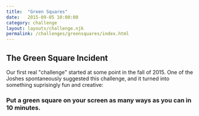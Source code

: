 ```yaml
---
title:  "Green Squares"
date:   2015-09-05 10:00:00
category: challenge
layout: layouts/challenge.njk
permalink: /challenges/greensquares/index.html
---
```


<span id="greensquare"></span><h2>The Green Square Incident</h2>
<p>Our first real "challenge" started at some point in the fall of 2015. One of the Joshes spontaneously suggested this challenge, and it turned into something suprisingly fun and creative:</p>

<h3>Put a green square on your screen as many ways as you can in 10 minutes.</h3>